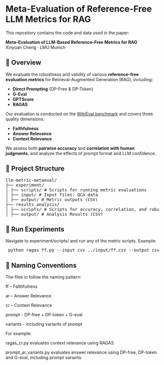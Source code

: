 # Meta-Evaluation of Reference-Free LLM Metrics for RAG

This repository contains the code and data used in the paper:

**Meta-Evaluation of LLM-Based Reference-Free Metrics for RAG**  
Xinyuan Cheng · LMU Munich

## 🧠 Overview

We evaluate the robustness and validity of various **reference-free evaluation metrics** for Retrieval-Augmented Generation (RAG), including:

- **Direct Prompting** (DP-Free & DP-Token)
- **G-Eval**
- **GPTScore**
- **RAGAS**

Our evaluation is conducted on the [WikiEval benchmark](https://huggingface.co/datasets/ExplodingGradients/WikiEval) and covers three quality dimensions:

- **Faithfulness**
- **Answer Relevance**
- **Context Relevance**

We assess both **pairwise accuracy** and **correlation with human judgments**, and analyze the effects of prompt format and LLM confidence.

## 📁 Project Structure

<pre>llm-metric-metaeval/
├── experiment/
│ ├── scripts/ # Scripts for running metric evaluations
│ ├── input/ # Input files: QCA data
│ ├── output/ # Metric outputs (CSV)
├── results_analysis/
│ ├── scripts/ # Scripts for accuracy, correlation, and robustness analysis
│ ├── output/ # Analysis Results (CSV)</pre>

## 🚀 Run Experiments
Navigate to experiment/scripts/ and run any of the metric scripts. Example:

<pre> python ragas_ff.py --input_csv ../input/ff.csv --output_csv ../output/ragas_ff_output.csv </pre>

## 📌 Naming Conventions
The files in follow the naming pattern:

ff – Faithfulness

ar – Answer Relevance

cr – Context Relevance

prompt - DP-free + DP-token + G-eval

variants - including variants of prompt

For example:

ragas_cr.py evaluates context relevance using RAGAS

prompt_ar_variants.py evaluates answer relevance using DP-free, DP-token and G-eval, including prompt variants
